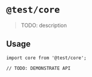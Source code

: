 # `@test/core`

> TODO: description

## Usage

```
import core from '@test/core';

// TODO: DEMONSTRATE API
```
